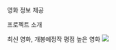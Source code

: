 영화 정보 제공

프로젝트 소개

최신 영화, 개봉예정작 평점 높은 영화
 <img src="https://img.shields.io/badge/TypeScript-3178C6?style=flat&logo=TypeScript&logoColor=white"/>
